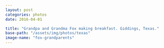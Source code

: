 ```yaml
---
layout: post
categories: photos
date: 2016-04-01

title: "Grandpa and Grandma Fox making breakfast. Giddings, Texas."
base-path: "/assets/img/photos/texas"
image-name: "fox-grandparents"
---
```

